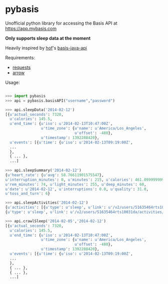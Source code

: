 pybasis
=======

Unofficial python library for accessing the Basis API at https://app.mybasis.com

**Only supports sleep data at the moment**

Heavily inspired by [hof](https://github.com/hof)'s [basis-java-api](https://github.com/hof/basis-java-api)

Requirements: 

- [requests](http://requests.readthedocs.org/en/latest/)
- [arrow](http://crsmithdev.com/arrow/)

Usage:

```python

>>> import pybasis
>>> api = pybasis.basisAPI("username","password")

>>> api.sleepData('2014-02-12')
[{u'actual_seconds': 7320,
  u'calories': 145.5,
  u'end_time': {u'iso': u'2014-02-13T10:47:00Z',
                u'time_zone': {u'name': u'America/Los_Angeles',
                               u'offset': -480},
                u'timestamp': 1392288420},
  u'events': [{u'time': {u'iso': u'2014-02-13T09:19:00Z',
  ...
  },
  { ... },
  ...]
  
>>> api.sleepSummary('2014-02-12')
{u'heart_rate': {u'avg': 58.76611901575547}, 
u'interruption_minutes': 0, u'minutes': 215, u'calories': 461.09999999999997, 
u'rem_minutes': 74, u'light_minutes': 255, u'deep_minutes': 60, 
u'date': u'2014-02-12', u'interruptions': 0.0, u'quality': 31.0, 
u'toss_and_turn': 6}

>>> api.sleepActivities('2014-02-12')
{u'activities': [{u'type': u'sleep', u'link': u'/v2/users/51635464rts10031da/activities/52fe5050ee8f134da5914f65'}, 
{u'type': u'sleep', u'link': u'/v2/users/51635464rts10031da/activities/52fe5050ee8f134da5914f67'}]}

>>> api.crawlSleep('2014-02-05','2014-02-12')
[{u'actual_seconds': 7320,
  u'calories': 145.5,
  u'end_time': {u'iso': u'2014-02-13T10:47:00Z',
                u'time_zone': {u'name': u'America/Los_Angeles',
                               u'offset': -480},
                u'timestamp': 1392288420},
  u'events': [{u'time': {u'iso': u'2014-02-13T09:19:00Z',
  ...
  },
  { ... },
  { ... },
  ...]


```